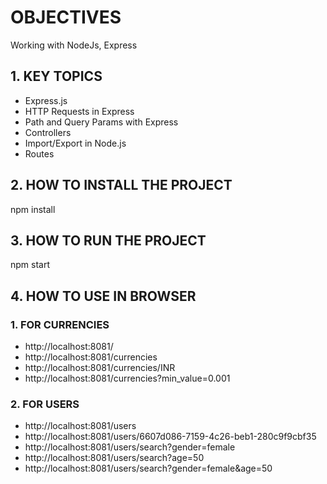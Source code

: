 # OBJECTIVES
Working with NodeJs, Express

## 1. KEY TOPICS
- Express.js
- HTTP Requests in Express
- Path and Query Params with Express
- Controllers
- Import/Export in Node.js
- Routes

## 2. HOW TO INSTALL THE PROJECT
npm install

## 3. HOW TO RUN THE PROJECT
npm start

## 4. HOW TO USE IN BROWSER

### 1. FOR CURRENCIES
- http://localhost:8081/
- http://localhost:8081/currencies
- http://localhost:8081/currencies/INR
- http://localhost:8081/currencies?min_value=0.001

### 2. FOR USERS
- http://localhost:8081/users
- http://localhost:8081/users/6607d086-7159-4c26-beb1-280c9f9cbf35
- http://localhost:8081/users/search?gender=female
- http://localhost:8081/users/search?age=50
- http://localhost:8081/users/search?gender=female&age=50
